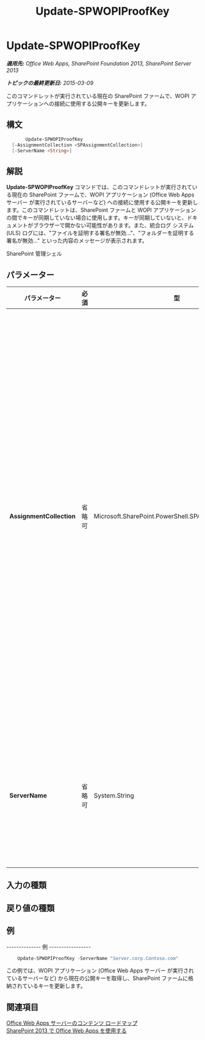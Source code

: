 ﻿---
title: Update-SPWOPIProofKey
TOCTitle: Update-SPWOPIProofKey
ms:assetid: fe7f3a87-082e-4a43-a5f3-7be41d8e91a3
ms:mtpsurl: https://technet.microsoft.com/ja-jp/library/JJ219460(v=office.15)
ms:contentKeyID: 48796460
ms.date: 12/22/2017
mtps_version: v=office.15
ms.translationtype: HT
---

# Update-SPWOPIProofKey 

_**適用先:** Office Web Apps, SharePoint Foundation 2013, SharePoint Server 2013_

_**トピックの最終更新日:** 2015-03-09_

このコマンドレットが実行されている現在の SharePoint ファームで、WOPI アプリケーションへの接続に使用する公開キーを更新します。

## 構文

```PowerShell
       Update-SPWOPIProofKey 
  [-AssignmentCollection <SPAssignmentCollection>] 
  [-ServerName <String>]
```

## 解説

**Update-SPWOPIProofKey** コマンドでは、このコマンドレットが実行されている現在の SharePoint ファームで、WOPI アプリケーション (Office Web Apps サーバー が実行されているサーバーなど) への接続に使用する公開キーを更新します。このコマンドレットは、SharePoint ファームと WOPI アプリケーションの間でキーが同期していない場合に使用します。キーが同期していないと、ドキュメントがブラウザーで開かない可能性があります。また、統合ログ システム (ULS) ログには、"ファイルを証明する署名が無効..."、"フォルダーを証明する署名が無効..." といった内容のメッセージが表示されます。

SharePoint 管理シェル

## パラメーター


<table>
<colgroup>
<col style="width: 25%" />
<col style="width: 25%" />
<col style="width: 25%" />
<col style="width: 25%" />
</colgroup>
<thead>
<tr class="header">
<th>パラメーター</th>
<th>必須</th>
<th>型</th>
<th>説明</th>
</tr>
</thead>
<tbody>
<tr class="odd">
<td><p><strong>AssignmentCollection</strong></p></td>
<td><p>省略可</p></td>
<td><p>Microsoft.SharePoint.PowerShell.SPAssignmentCollection</p></td>
<td><p>適切な破棄を行うためにオブジェクトを管理します。<strong>SPWeb</strong> や <strong>SPSite</strong> などのオブジェクトの使用によって大量のメモリが使用される場合があるので、Windows PowerShell スクリプトでこれらのオブジェクトを使用するには適切なメモリ管理が必要です。メモリの解放が必要になった場合は、<strong>SPAssignment</strong> オブジェクトを使用して、変数へのオブジェクトの割り当てとオブジェクトの破棄を行うことができます。割り当てコレクションまたは <strong>Global</strong> パラメーターが使用されない場合、<strong>SPWeb</strong>、<strong>SPSite</strong>、または <strong>SPSiteAdministration</strong> オブジェクトが使用されると、オブジェクトは自動的に破棄されます。</p>

> [!NOTE]
> <STRONG>Global</STRONG> パラメーターが使用されている場合は、オブジェクトはすべてグローバル ストアに格納されます。<STRONG>Stop-SPAssignment</STRONG> コマンドを使用してオブジェクトの使用または破棄を直接行わないと、メモリ不足のシナリオになる場合があります。

</td>
</tr>
<tr class="even">
<td><p><strong>ServerName</strong></p></td>
<td><p>省略可</p></td>
<td><p>System.String</p></td>
<td><p>キーの取得元となる WOPI アプリケーションを指定します。これは、Office Web Apps サーバー が実行されているサーバーの場合があります。このパラメーターを指定しない場合、現在の SharePoint ファームに接続されているすべての WOPI アプリケーションの公開キーが更新されます。</p></td>
</tr>
</tbody>
</table>


## 入力の種類

## 戻り値の種類

## 例

\-------------- 例 -----------------

```PowerShell
    Update-SPWOPIProofKey -ServerName "Server.corp.Contoso.com"
```

この例では、WOPI アプリケーション (Office Web Apps サーバー が実行されているサーバーなど) から現在の公開キーを取得し、SharePoint ファームに格納されているキーを更新します。

## 関連項目


[Office Web Apps サーバーのコンテンツ ロードマップ](content-roadmap-for-office-web-apps-server.md)  
[SharePoint 2013 で Office Web Apps を使用する](use-office-web-apps-with-sharepoint-2013.md)

